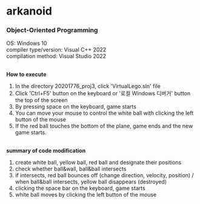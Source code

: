 # arkanoid
### Object-Oriented Programming

OS: Windows 10<br>
compiler type/version: Visual C++ 2022<br>
compilation method: Visual Studio 2022<br><br>

**How to execute**
1. In the directory 20201776_proj3, click 'VirtualLego.sln' file
2. Click 'Ctrl+F5' button on the keyboard or '로컬 Windows 디버거' button the top of the screen
3. By pressing space on the keyboard, game starts
4. You can move your mouse to control the white ball with clicking the left  button of the mouse
5. If the red ball touches the bottom of the plane, game ends and the new game starts.<br><br>

**summary of  code modification**
1. create white ball, yellow ball, red ball and designate their positions
2. check whether ball&wall, ball&ball intersects
3. if intersects, red ball bounces off (change direction, velocity, position)  / when ball&ball intersects, yellow ball disappears (destroyed)
4. clicking the space bar on the keyboard, game starts
5. white ball moves by clicking the left button of the mouse
